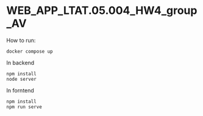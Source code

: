 # WEB_APP_LTAT.05.004_HW4_group_AV
How to run:
```
docker compose up
```
In backend
```
npm install 
node server
```
In forntend
```
npm install 
npm run serve
```